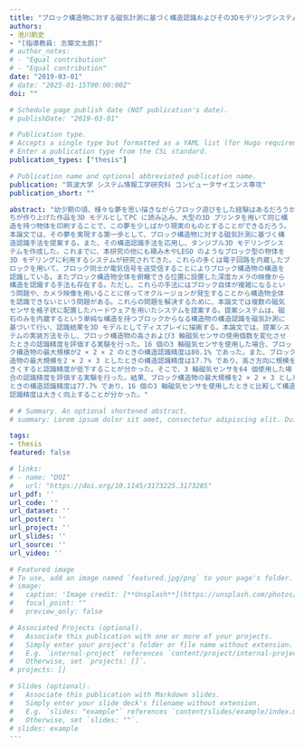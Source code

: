 ```yaml
---
title: "ブロック構造物に対する磁気計測に基づく構造認識およびその3Dモデリングシステムへの応用"
authors:
- 池川航史
- "[指導教員: 志築文太郎]"
# author_notes:
# - "Equal contribution"
# - "Equal contribution"
date: "2019-03-01"
# date: "2025-01-15T00:00:00Z"
doi: ""

# Schedule page publish date (NOT publication's date).
# publishDate: "2019-03-01"

# Publication type.
# Accepts a single type but formatted as a YAML list (for Hugo requirements).
# Enter a publication type from the CSL standard.
publication_types: ["thesis"]

# Publication name and optional abbreviated publication name.
publication: "筑波大学 システム情報工学研究科 コンピュータサイエンス専攻"
publication_short: ""

abstract: "幼少期の頃、様々な夢を思い描きながらブロック遊びをした経験はあるだろうか。子どもた
ちが作り上げた作品を3D モデルとしてPC に読み込み、大型の3D プリンタを用いて同じ構
造を持つ物体を印刷することで、この夢を少しばかり現実のものとすることができるだろう。
本論文では、その夢を実現する第一歩として、ブロック構造物に対する磁気計測に基づく構
造認識手法を提案する。また、その構造認識手法を応用し、タンジブル3D モデリングシス
テムを作成した。これまでに、本研究の他にも積み木やLEGO のようなブロック型の物体を
3D モデリングに利用するシステムが研究されてきた。これらの多くは電子回路を内蔵したブ
ロックを用いて、ブロック同士が電気信号を送受信することによりブロック構造物の構造を
認識している。またブロック構造物全体を俯瞰できる位置に設置した深度カメラの映像から
構造を認識する手法も存在する。ただし、これらの手法にはブロック自体が複雑になるとい
う問題や、カメラ映像を用いることに伴ってオクルージョンが発生することから構造物全体
を認識できないという問題がある。これらの問題を解決するために、本論文では複数の磁気
センサを格子状に配置したハードウェアを用いたシステムを提案する。提案システムは、磁
石のみを内蔵するという単純な構造を持つブロックからなる構造物の構造認識を磁気計測に
基づいて行い、認識結果を3D モデルとしてディスプレイに描画する。本論文では、提案シス
テムの実装方法を示し、ブロック構造物の高さおよび3 軸磁気センサの使用個数を変化させ
たときの認識精度を評価する実験を行った。16 個の3 軸磁気センサを使用した場合、ブロッ
ク構造物の最大規模が2 × 2 × 2 のときの構造認識精度は80.1% であった。また、ブロック構
造物の最大規模を2 × 2 × 3 としたときの構造認識精度は17.7% であり、高さ方向に規模を大
きくすると認識精度が低下することが分かった。そこで、3 軸磁気センサを64 個使用した場
合の認識精度を評価する実験を行った。結果、ブロック構造物の最大規模を2 × 2 × 3 とした
ときの構造認識精度は77.7% であり、16 個の3 軸磁気センサを使用したときと比較して構造
認識精度は大きく向上することが分かった。"

# # Summary. An optional shortened abstract.
# summary: Lorem ipsum dolor sit amet, consectetur adipiscing elit. Duis posuere tellus ac convallis placerat. Proin tincidunt magna sed ex sollicitudin condimentum.

tags:
- thesis
featured: false

# links:
# - name: "DOI"
#   url: "https://doi.org/10.1145/3173225.3173285"
url_pdf: ''
url_code: ''
url_dataset: ''
url_poster: ''
url_project: ''
url_slides: ''
url_source: ''
url_video: ''

# Featured image
# To use, add an image named `featured.jpg/png` to your page's folder.
# image:
#   caption: 'Image credit: [**Unsplash**](https://unsplash.com/photos/jdD8gXaTZsc)'
#   focal_point: ""
#   preview_only: false

# Associated Projects (optional).
#   Associate this publication with one or more of your projects.
#   Simply enter your project's folder or file name without extension.
#   E.g. `internal-project` references `content/project/internal-project/index.md`.
#   Otherwise, set `projects: []`.
# projects: []

# Slides (optional).
#   Associate this publication with Markdown slides.
#   Simply enter your slide deck's filename without extension.
#   E.g. `slides: "example"` references `content/slides/example/index.md`.
#   Otherwise, set `slides: ""`.
# slides: example
---
```


<!-- {{% callout note %}}
Click the *Cite* button above to demo the feature to enable visitors to import publication metadata into their reference management software.
{{% /callout %}}

{{% callout note %}}
Create your slides in Markdown - click the *Slides* button to check out the example.
{{% /callout %}}

Add the publication's **full text** or **supplementary notes** here. You can use rich formatting such as including [code, math, and images](https://docs.hugoblox.com/content/writing-markdown-latex/). -->
